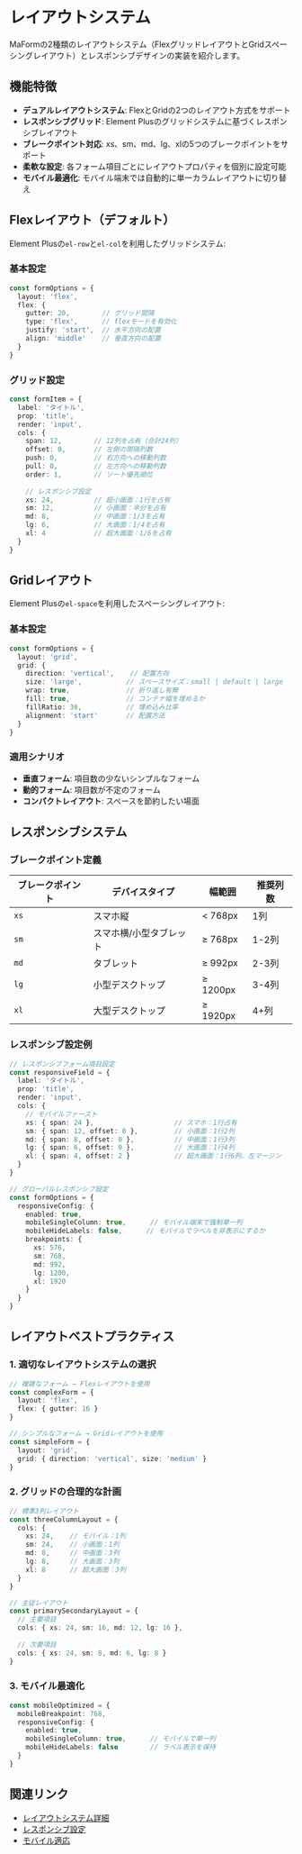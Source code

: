 # レイアウトシステム

MaFormの2種類のレイアウトシステム（FlexグリッドレイアウトとGridスペーシングレイアウト）とレスポンシブデザインの実装を紹介します。

<DemoPreview dir="demos/ma-form/layout-systems" />

## 機能特徴

- **デュアルレイアウトシステム**: FlexとGridの2つのレイアウト方式をサポート
- **レスポンシブグリッド**: Element Plusのグリッドシステムに基づくレスポンシブレイアウト
- **ブレークポイント対応**: xs、sm、md、lg、xlの5つのブレークポイントをサポート
- **柔軟な設定**: 各フォーム項目ごとにレイアウトプロパティを個別に設定可能
- **モバイル最適化**: モバイル端末では自動的に単一カラムレイアウトに切り替え

## Flexレイアウト（デフォルト）

Element Plusの`el-row`と`el-col`を利用したグリッドシステム:

### 基本設定
```typescript
const formOptions = {
  layout: 'flex',
  flex: {
    gutter: 20,        // グリッド間隔
    type: 'flex',      // flexモードを有効化
    justify: 'start',  // 水平方向の配置
    align: 'middle'    // 垂直方向の配置
  }
}
```

### グリッド設定
```typescript
const formItem = {
  label: 'タイトル',
  prop: 'title',
  render: 'input',
  cols: {
    span: 12,        // 12列を占有（合計24列）
    offset: 0,       // 左側の間隔列数
    push: 0,         // 右方向への移動列数
    pull: 0,         // 左方向への移動列数
    order: 1,        // ソート優先順位
    
    // レスポンシブ設定
    xs: 24,          // 超小画面：1行を占有
    sm: 12,          // 小画面：半分を占有
    md: 8,           // 中画面：1/3を占有
    lg: 6,           // 大画面：1/4を占有
    xl: 4            // 超大画面：1/6を占有
  }
}
```

## Gridレイアウト

Element Plusの`el-space`を利用したスペーシングレイアウト:

### 基本設定
```typescript
const formOptions = {
  layout: 'grid',
  grid: {
    direction: 'vertical',    // 配置方向
    size: 'large',           // スペースサイズ：small | default | large
    wrap: true,              // 折り返し有無
    fill: true,              // コンテナ幅を埋めるか
    fillRatio: 30,           // 埋め込み比率
    alignment: 'start'       // 配置方法
  }
}
```

### 適用シナリオ
- **垂直フォーム**: 項目数の少ないシンプルなフォーム
- **動的フォーム**: 項目数が不定のフォーム
- **コンパクトレイアウト**: スペースを節約したい場面

## レスポンシブシステム

### ブレークポイント定義

| ブレークポイント | デバイスタイプ | 幅範囲 | 推奨列数 |
|------|---------|----------|----------|
| `xs` | スマホ縦 | < 768px | 1列 |
| `sm` | スマホ横/小型タブレット | ≥ 768px | 1-2列 |
| `md` | タブレット | ≥ 992px | 2-3列 |
| `lg` | 小型デスクトップ | ≥ 1200px | 3-4列 |
| `xl` | 大型デスクトップ | ≥ 1920px | 4+列 |

### レスポンシブ設定例

```typescript
// レスポンシブフォーム項目設定
const responsiveField = {
  label: 'タイトル',
  prop: 'title',
  render: 'input',
  cols: {
    // モバイルファースト
    xs: { span: 24 },                    // スマホ：1行占有
    sm: { span: 12, offset: 0 },         // 小画面：1行2列
    md: { span: 8, offset: 0 },          // 中画面：1行3列  
    lg: { span: 6, offset: 0 },          // 大画面：1行4列
    xl: { span: 4, offset: 2 }           // 超大画面：1行6列、左マージン
  }
}

// グローバルレスポンシブ設定
const formOptions = {
  responsiveConfig: {
    enabled: true,
    mobileSingleColumn: true,      // モバイル端末で強制単一列
    mobileHideLabels: false,      // モバイルでラベルを非表示にするか
    breakpoints: {
      xs: 576,
      sm: 768, 
      md: 992,
      lg: 1200,
      xl: 1920
    }
  }
}
```

## レイアウトベストプラクティス

### 1. 適切なレイアウトシステムの選択

```typescript
// 複雑なフォーム → Flexレイアウトを使用
const complexForm = {
  layout: 'flex',
  flex: { gutter: 16 }
}

// シンプルなフォーム → Gridレイアウトを使用  
const simpleForm = {
  layout: 'grid',
  grid: { direction: 'vertical', size: 'medium' }
}
```

### 2. グリッドの合理的な計画

```typescript
// 標準3列レイアウト
const threeColumnLayout = {
  cols: {
    xs: 24,    // モバイル：1列
    sm: 24,    // 小画面：1列
    md: 8,     // 中画面：3列
    lg: 8,     // 大画面：3列
    xl: 8      // 超大画面：3列
  }
}

// 主従レイアウト
const primarySecondaryLayout = {
  // 主要項目
  cols: { xs: 24, sm: 16, md: 12, lg: 16 },
  
  // 次要項目
  cols: { xs: 24, sm: 8, md: 6, lg: 8 }
}
```

### 3. モバイル最適化

```typescript
const mobileOptimized = {
  mobileBreakpoint: 768,
  responsiveConfig: {
    enabled: true,
    mobileSingleColumn: true,      // モバイルで単一列
    mobileHideLabels: false        // ラベル表示を保持
  }
}
```

## 関連リンク

- [レイアウトシステム詳細](/front/component/ma-form#レイアウトシステム詳細)
- [レスポンシブ設定](/front/component/ma-form#responsiveconfig-レスポンシブ設定)
- [モバイル適応](/front/component/ma-form/examples/mobile-responsive)